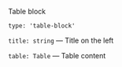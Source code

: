 Table block

`type: 'table-block'`

`title: string` — Title on the left

`table: Table` — Table content
